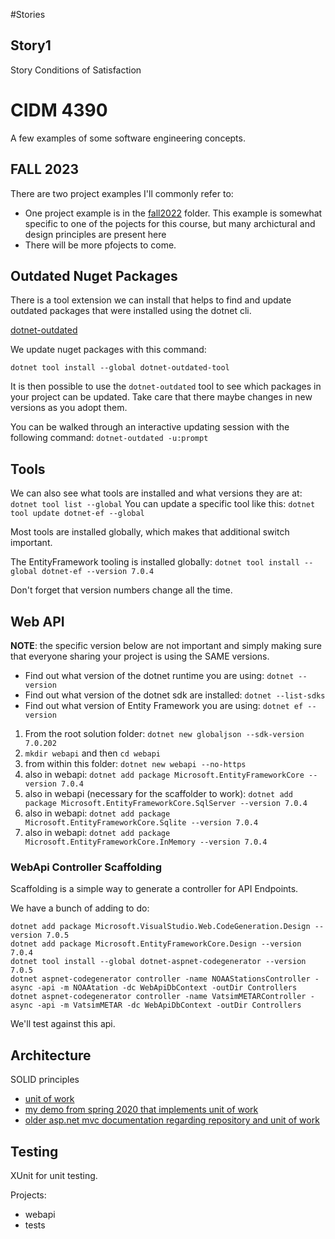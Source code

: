 #Stories
## Story1
Story
Conditions of Satisfaction

# CIDM 4390

A few examples of some software engineering concepts.

## FALL 2023

There are two project examples I'll commonly refer to:

-   One project example is in the [fall2022](fall2022) folder. This example is somewhat specific to one of the pojects for this course, but many archictural and design principles are present here
-   There will be more pfojects to come.

## Outdated Nuget Packages

There is a tool extension we can install that helps to find and update outdated packages that were installed using the dotnet cli.

[dotnet-outdated](https://github.com/dotnet-outdated/dotnet-outdated)

We update nuget packages with this command:

`dotnet tool install --global dotnet-outdated-tool`

It is then possible to use the `dotnet-outdated` tool to see which packages in your project can be updated.  Take care that there maybe changes in new versions as you adopt them.

You can be walked through an interactive updating session with the following command: `dotnet-outdated -u:prompt`

## Tools

We can also see what tools are installed and what versions they are at: `dotnet tool list --global`
You can update a specific tool like this: `dotnet tool update dotnet-ef --global`

Most tools are installed globally, which makes that additional switch important.

The EntityFramework tooling is installed globally: `dotnet tool install --global dotnet-ef --version 7.0.4`

Don't forget that version numbers change all the time.

## Web API

**NOTE**: the specific version below are not important and simply making sure that everyone sharing your project is using the SAME versions.

* Find out what version of the dotnet runtime you are using: `dotnet --version`
* Find out what version of the dotnet sdk are installed: `dotnet --list-sdks`
* Find out what version of Entity Framework you are using: `dotnet ef --version`

1. From the root solution folder: `dotnet new globaljson --sdk-version 7.0.202`
2. `mkdir webapi` and then `cd webapi`
3. from within this folder: `dotnet new webapi --no-https`
4. also in webapi: `dotnet add package Microsoft.EntityFrameworkCore --version 7.0.4`
5. also in webapi (necessary for the scaffolder to work): `dotnet add package Microsoft.EntityFrameworkCore.SqlServer --version 7.0.4`
6. also in webapi: `dotnet add package Microsoft.EntityFrameworkCore.Sqlite --version 7.0.4`
7. also in webapi: `dotnet add package Microsoft.EntityFrameworkCore.InMemory --version 7.0.4`

### WebApi Controller Scaffolding

Scaffolding is a simple way to generate a controller for API Endpoints.

We have a bunch of adding to do:

```
dotnet add package Microsoft.VisualStudio.Web.CodeGeneration.Design --version 7.0.5
dotnet add package Microsoft.EntityFrameworkCore.Design --version 7.0.4
dotnet tool install --global dotnet-aspnet-codegenerator --version 7.0.5
dotnet aspnet-codegenerator controller -name NOAAStationsController -async -api -m NOAAtation -dc WebApiDbContext -outDir Controllers
dotnet aspnet-codegenerator controller -name VatsimMETARController -async -api -m VatsimMETAR -dc WebApiDbContext -outDir Controllers
```

We'll test against this api.

## Architecture

SOLID principles

-   [unit of work](https://pradeeploganathan.com/architecture/repository-and-unit-of-work-pattern-asp-net-core-3-1/)
-   [my demo from spring 2020 that implements unit of work](https://github.com/ahuimanu/wizarddemo)
-   [older asp.net mvc documentation regarding repository and unit of work](https://docs.microsoft.com/en-us/aspnet/mvc/overview/older-versions/getting-started-with-ef-5-using-mvc-4/implementing-the-repository-and-unit-of-work-patterns-in-an-asp-net-mvc-application)

## Testing

XUnit for unit testing.

Projects:

-   webapi
-   tests
